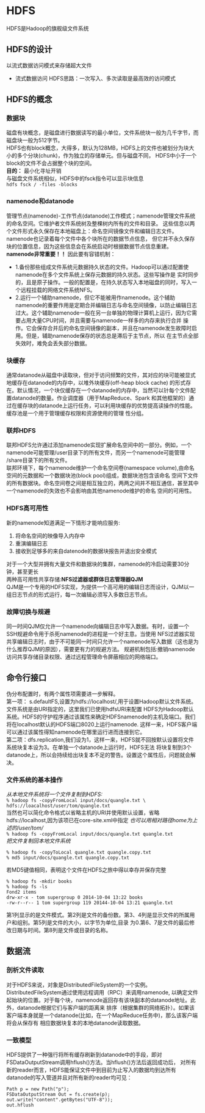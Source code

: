 # HDFS
HDFS是Hadoop的旗舰级文件系统
## HDFS的设计
以流式数据访问模式来存储超大文件  
* 流式数据访问 HDFS思路：一次写入、多次读取是最高效的访问模式
## HDFS的概念
### 数据块
磁盘有块概念，是磁盘进行数据读写的最小单位，文件系统块一般为几千字节，而磁盘块一般为512字节。  
HDFS也有block概念，大得多，默认为128MB，HDFS上的文件也被划分为块大小的多个分块(chunk)，作为独立的存储单元。但与磁盘不同，
HDFS中小于一个block的文件不会占据整个块的空间。  
**目的：** 最小化寻址开销  
与磁盘文件系统相似，HDFS中的fsck指令可以显示块信息  
`hdfs fsck / -files -blocks`  
### namenode和datanode
管理节点(namenode)-工作节点(datanode)工作模式；namenode管理文件系统的命名空间。它维护者文件系统树及整棵树内所有的文件和目录。
这些信息以两个文件形式永久保存在本地磁盘上：命名空间镜像文件和编辑日志文件。namenode也记录着每个文件中各个块所在的数据节点信息，
但它并不永久保存块的位置信息，因为这些信息会在系统启动时根据数据节点信息重建。  
**namenode非常重要！！** 因此要有容错机制：  
* 1.备份那些组成文件系统元数据持久状态的文件。Hadoop可以通过配置使namenode在多个文件系统上保存元数据的持久状态。这些写操作是
实时同步的，且是原子操作。一般的配置是，在持久状态写入本地磁盘的同时，写入一个远程挂载的网络文件系统NFS。  
* 2.运行一个辅助namenode，但它不能被用作namenode。这个辅助namenode的重要作用是定期合并编辑日志与命名空间镜像，以防止编辑日志
过大。这个辅助namenode一般在另一台单独的物理计算机上运行，因为它需要占用大量CPU时间，并且需要与namenode一样多的内存来执行合并
操作。它会保存合并后的命名空间镜像的副本，并且在namenode发生故障时启用。但是，辅助namenode保存的状态总是滞后于主节点，所以
在主节点全部失效时，难免会丢失部分数据。  
### 块缓存
通常datanode从磁盘中读取块，但对于访问频繁的文件，其对应的块可能被显式地缓存在datanode的内存中，以堆外块缓存(off-heap block cache)
的形式存在。默认情况，一个块仅缓存在一个datanode的内存中，当然可以针每个文件配置datanode的数量。作业调度器（用于MapReduce、Spark
和其他框架的）通过在缓存块的datanode上运行任务，可以利用块缓存的优势提高读操作的性能。缓存池是一个用于管理缓存权限和资源使用的管理
性分组。  
### 联邦HDFS
联邦HDFS允许通过添加namenode实现扩展命名空间中的一部分。例如，一个namenode可能管理/user目录下的所有文件，而另一个namenode可能管理
/share目录下的所有文件。  
联邦环境下，每个namenode维护一个命名空间卷(namespace volume),由命名空间的元数据和一个数据块池(block pool)组成，数据块池包含该命名
空间下文件的所有数据块。命名空间卷之间是相互独立的，两两之间并不相互通信，甚至其中一个namenode的失效也不会影响由其他namenode维护的命名
空间的可用性。
### HDFS高可用性
新的namenode知道满足一下情形才能响应服务:  
1. 将命名空间的映像导入内存中
2. 重演编辑日志
3. 接收到足够多的来自datenode的数据块报告并退出安全模式  

对于一个大型并拥有大量文件和数据块的集群，namenode的冷启动需要30分钟，甚至更长  
两种高可用性共享存储:**NFS过滤器或群体日志管理器QJM**  
QJM是一个专用的HDFS实现，为提供一个高可用的编辑日志而设计，QJM以一组日志节点的形式运行，每一次编辑必须写入多数日志节点。  
### 故障切换与规避
同一时间QJM仅允许一个namenode向编辑日志中写入数据。有时，设置一个SSH规避命令用于杀死namenode的进程是一个好主意。当使用
NFS过滤器实现共享编辑日志时，由于不可能同一时间只允许一个namenode写入数据（这也是为什么推荐QJM的原因），需要更有力的规避方法。
规避机制包括:撤销namenode访问共享存储目录权限、通过远程管理命令屏蔽相应的网络端口。  
## 命令行接口
伪分布配置时，有两个属性项需要进一步解释。  
第一项： s.defaultFS,设置为hdfs://localhost/,用于设置Hadoop默认文件系统。文件系统是由URI指定的，这里我们已使用hdfsURI来配置
HDFS为Hadoop默认系统。HDFS的守护程序通过该属性来确定HDFSnamenode的主机及端口。我们将在localhost默认的HDFS端口8020上运行namenode.
这样一来，HDFS客户端可以通过该属性得知namenode在哪里运行进而连接到它。  
第二项：dfs.replication,我们设为1，这样一来，HDFS就不回按默认设置将文件系统块复本设为3。在单独一个datanode上运行时，HDFS无法
将块复制到3个datanode上，所以会持续给出块复本不足的警告。设置这个属性后，问题就会解决。  
### 文件系统的基本操作
*从本地文件系统将一个文件复制到HDFS:*  
`
% hadoop fs -copyFromLocal input/docs/quangle.txt \ hdfs://loacalhost/user/tom/quangle.txt
`  
当然也可以简化命令格式以省略主机的URI并使用默认设置，省略hdfs://localhost,因为该项已在core-site.xml中指定
*也可以用相对路径home为上述的/user/tom/*  
`
% hadoop fs -copyFromLocal input/docs/quangle.txt quangle.txt
`  
*把文件复制回本地文件系统*
```
% hadoop fs -copyToLocal quangle.txt quangle.copy.txt
% md5 input/docs/quangle.txt quangle.copy.txt
```
若MD5键值相同，表明这个文件在HDFS之旅中得以幸存并保存完整
```
% hadoop fs -mkdir books
% hadoop fs -ls
Fond2 items
drw-xr-x - tom supergroup 0 2014-10-04 13:22 books
-rw-r--r-- 1 tom supergroup 119 20144-10-04 13:21 quangle.txt
```
第1列显示的是文件模式。第2列是文件的备份数。第3、4列是显示文件的所属用户和组别。第5列是文件的大小，以字节为单位,目录
为0.第6、7是文件的最后修改日期与时间。第8列是文件或目录的名称。  
## 数据流
### 剖析文件读取
对于HDFS来说，对象是DistributedFileSystem的一个实例。DistributedFileSystem通过使用远程调用（RPC）来调用namenode,
以确定文件起始块的位置。对于每个块，namenode返回存有该块副本的datanode地址。此外，datanode根据它们与客户端的距离来
排序（根据集群的网络拓扑）。如果该客户端本身就是一个datanode(比如，在一个MapReduce任务中)，那么该客户端将会从保存有
相应数据块复本的本地datanode读取数据。
### 一致模型
HDFS提供了一种强行将所有缓存刷新到datanode中的手段，即对FSDataOutputStream调用hflush()方法。当hflush()方法后返回成功后，
对所有新的reader而言，HDFS能保证文件中到目前为止写入的数据均到达所有datanode的写入管道并且对所有新的reader均可见：
```
Path p = new Path("p");
FSDataOutputStream Out = fs.create(p);
out.write("content".getBytes("UTF-8"));
out.hflush
